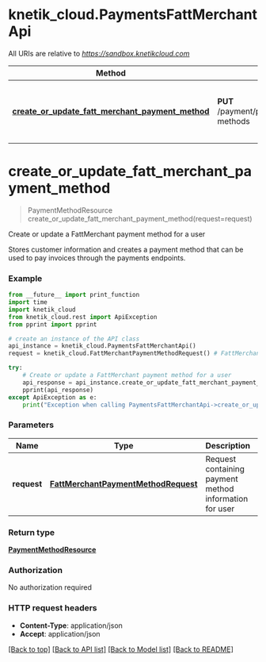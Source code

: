 # knetik_cloud.PaymentsFattMerchantApi

All URIs are relative to *https://sandbox.knetikcloud.com*

Method | HTTP request | Description
------------- | ------------- | -------------
[**create_or_update_fatt_merchant_payment_method**](PaymentsFattMerchantApi.md#create_or_update_fatt_merchant_payment_method) | **PUT** /payment/provider/fattmerchant/payment-methods | Create or update a FattMerchant payment method for a user


# **create_or_update_fatt_merchant_payment_method**
> PaymentMethodResource create_or_update_fatt_merchant_payment_method(request=request)

Create or update a FattMerchant payment method for a user

Stores customer information and creates a payment method that can be used to pay invoices through the payments endpoints.

### Example 
```python
from __future__ import print_function
import time
import knetik_cloud
from knetik_cloud.rest import ApiException
from pprint import pprint

# create an instance of the API class
api_instance = knetik_cloud.PaymentsFattMerchantApi()
request = knetik_cloud.FattMerchantPaymentMethodRequest() # FattMerchantPaymentMethodRequest | Request containing payment method information for user (optional)

try: 
    # Create or update a FattMerchant payment method for a user
    api_response = api_instance.create_or_update_fatt_merchant_payment_method(request=request)
    pprint(api_response)
except ApiException as e:
    print("Exception when calling PaymentsFattMerchantApi->create_or_update_fatt_merchant_payment_method: %s\n" % e)
```

### Parameters

Name | Type | Description  | Notes
------------- | ------------- | ------------- | -------------
 **request** | [**FattMerchantPaymentMethodRequest**](FattMerchantPaymentMethodRequest.md)| Request containing payment method information for user | [optional] 

### Return type

[**PaymentMethodResource**](PaymentMethodResource.md)

### Authorization

No authorization required

### HTTP request headers

 - **Content-Type**: application/json
 - **Accept**: application/json

[[Back to top]](#) [[Back to API list]](../README.md#documentation-for-api-endpoints) [[Back to Model list]](../README.md#documentation-for-models) [[Back to README]](../README.md)

